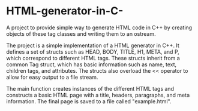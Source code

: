 # HTML-generator-in-C-
A project to provide simple way to generate HTML code in C++ by creating objects of these tag classes and writing them to an ostream.

The project is a simple implementation of a HTML generator in C++. It defines a set of structs such as HEAD, BODY, TITLE, H1, META, and P, which correspond to different HTML tags. These structs inherit from a common Tag struct, which has basic information such as name, text, children tags, and attributes. The structs also overload the << operator to allow for easy output to a file stream.

The main function creates instances of the different HTML tags and constructs a basic HTML page with a title, headers, paragraphs, and meta information. The final page is saved to a file called "example.html".
